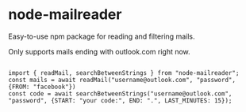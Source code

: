 ﻿# node-mailreader

Easy-to-use npm package for reading and filtering mails.

Only supports mails ending with outlook.com right now.


```

import { readMail, searchBetweenStrings } from "node-mailreader";
const mails = await readMail("username@outlook.com", "password", {FROM: "facebook"})
const code = await searchBetweenStrings("username@outlook.com", "password", {START: "your code:", END: ".", LAST_MINUTES: 15});

```
